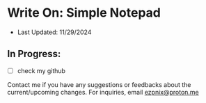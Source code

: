 # Write On: Simple Notepad
- Last Updated: 11/29/2024

## In Progress:
- [ ] check my github

Contact me if you have any suggestions or feedbacks about the current/upcoming changes. For inquiries, email ezpnix@proton.me
